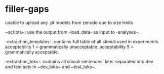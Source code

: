# filler-gaps
unable to upload any .pt models from zenodo due to size limits 

~scripts~: use the output from -load_data- as input to -analyses-. 

-extraction_templates-: contains full table of all stimuli used in experiments. acceptability 1 = grammatically unacceptable. acceptability 5 = grammatically acceptable. 

-extraction_toks-: contains all stimuli sentences. later separated into dev and test sets in ~dev_toks~ and ~test_toks~. 
